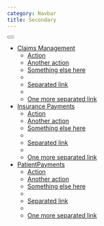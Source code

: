 ```yaml
---
category: Navbar
title: Secondary
---
```

<div class="docs-example">
  <nav class="navbar navbar-default" role="navigation">
    <a class="navbar-brand" href="#">
      <div class="navbar-logo-availity"></div>
    </a>
  </nav>
  <nav class="navbar navbar-default navbar-toggleable-sm navbar-secondary" role="navigation">
    <button class="navbar-toggler navbar-toggler-right" type="button" data-toggle="collapse" data-target="#availity-example-navbar-collapse-2">
      <span class="navbar-toggler-icon"></span>
    </button>
    <div class="collapse navbar-collapse" id="availity-example-navbar-collapse-2">
      <ul class="nav navbar-nav mr-auto">
        <li class="nav-item dropdown">
          <a href="#" class="nav-link dropdown-toggle" data-toggle="dropdown">Claims Management</a>
          <ul class="dropdown-menu" role="menu">
            <li><a class="dropdown-item" href="#">Action</a></li>
            <li><a class="dropdown-item" href="#">Another action</a></li>
            <li><a class="dropdown-item" href="#">Something else here</a></li>
            <li class="dropdown-divider"></li>
            <li><a class="dropdown-item" href="#">Separated link</a></li>
            <li class="dropdown-divider"></li>
            <li><a class="dropdown-item" href="#">One more separated link</a></li>
          </ul>
        </li>
        <li class="nav-item dropdown">
          <a href="#" class="nav-link dropdown-toggle" data-toggle="dropdown">Insurance Payments</a>
          <ul class="dropdown-menu" role="menu">
            <li><a class="dropdown-item" href="#">Action</a></li>
            <li><a class="dropdown-item" href="#">Another action</a></li>
            <li><a class="dropdown-item" href="#">Something else here</a></li>
            <li class="dropdown-divider"></li>
            <li><a class="dropdown-item" href="#">Separated link</a></li>
            <li class="dropdown-divider"></li>
            <li><a class="dropdown-item" href="#">One more separated link</a></li>
          </ul>
        </li>
        <li class="nav-item dropdown">
          <a href="#" class="nav-link dropdown-toggle" data-toggle="dropdown">PatientPayments</a>
          <ul class="dropdown-menu" role="menu">
            <li><a class="dropdown-item" href="#">Action</a></li>
            <li><a class="dropdown-item" href="#">Another action</a></li>
            <li><a class="dropdown-item" href="#">Something else here</a></li>
            <li class="dropdown-divider"></li>
            <li><a class="dropdown-item" href="#">Separated link</a></li>
            <li class="dropdown-divider"></li>
            <li><a class="dropdown-item" href="#">One more separated link</a></li>
          </ul>
        </li>
      </ul>
    </div>
  </nav>
</div>
